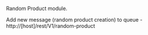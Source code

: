 Random Product module.

Add new message (random product creation) to queue - http://[host]/rest/V1/random-product

